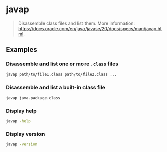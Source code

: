 # javap

> Disassemble class files and list them. More information: <https://docs.oracle.com/en/java/javase/20/docs/specs/man/javap.html>.

## Examples

### Disassemble and list one or more `.class` files

```bash
javap path/to/file1.class path/to/file2.class ...
```

### Disassemble and list a built-in class file

```bash
javap java.package.class
```

### Display help

```bash
javap -help
```

### Display version

```bash
javap -version
```
